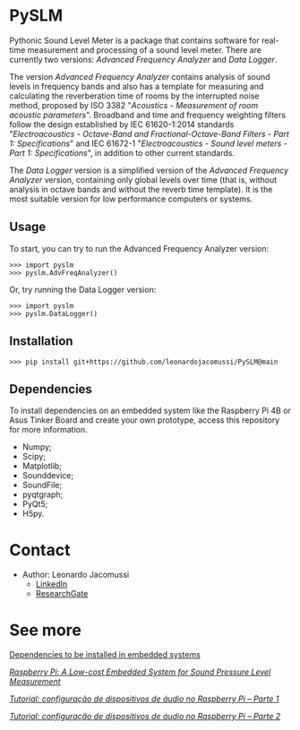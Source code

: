 # PySLM
Pythonic Sound Level Meter is a package that contains software for real-time measurement and processing of a sound level meter. There are currently two versions: *Advanced Frequency Analyzer* and *Data Logger*.

The version *Advanced Frequency Analyzer* contains analysis of sound levels in frequency bands and also has a template for measuring and calculating the reverberation time of rooms by the interrupted noise method, proposed by ISO 3382 "*Acoustics - Measurement of room acoustic parameters*". Broadband and time and frequency weighting filters follow the design established by IEC 61620-1:2014 standards "*Electroacoustics - Octave-Band and Fractional-Octave-Band Filters - Part 1: Specifications*" and IEC 61672-1 "*Electroacoustics - Sound level meters - Part 1: Specifications*", in addition to other current standards.

The *Data Logger* version is a simplified version of the *Advanced Frequency Analyzer* version, containing only global levels over time (that is, without analysis in octave bands and without the reverb time template). It is the most suitable version for low performance computers or systems.


## Usage
To start, you can try to run the Advanced Frequency Analyzer version:

    >>> import pyslm
    >>> pyslm.AdvFreqAnalyzer()
    
Or, try running the Data Logger version:

    >>> import pyslm
    >>> pyslm.DataLogger()

## Installation

    >>> pip install git+https://github.com/leonardojacomussi/PySLM@main

## Dependencies
To install dependencies on an embedded system like the Raspberry Pi 4B or Asus Tinker Board and create your own prototype, access this repository for more information.

- Numpy;
- Scipy;
- Matplotlib;
- Sounddevice;
- SoundFile;
- pyqtgraph;
- PyQt5;
- H5py.

# Contact
- Author: Leonardo Jacomussi
  - [LinkedIn][LinkedIn_Leo]
  - [ResearchGate][ResearchGate_Leo]

# See more
[Dependencies to be installed in embedded systems][sound-level-meter]

[*Raspberry Pi: A Low-cost Embedded System for Sound Pressure Level Measurement*][ArtigoInternoise]

[*Tutorial: configuração de dispositivos de áudio no Raspberry Pi – Parte 1*][Artigo_acustica1]

[*Tutorial: configuração de dispositivos de áudio no Raspberry Pi – Parte 2*][Artigo_acustica2]



[sound-level-meter]: <https://github.com/leonardojacomussi/Sound-Level-Meter>
[ArtigoInternoise]: <https://www.researchgate.net/publication/344435460_Raspberry_Pi_A_Low-cost_Embedded_System_for_Sound_Pressure_Level_Measurement>
[Artigo_acustica1]: <https://www.researchgate.net/publication/345948469_Tutorial_configuracao_de_dispositivos_de_audio_no_Raspberry_Pi_-_Parte_1>
[Artigo_acustica2]: <https://www.researchgate.net/publication/345948561_Tutorial_configuracao_de_dispositivos_de_audio_no_Raspberry_Pi_-_Parte_2>
[LinkedIn_Leo]: <https://www.linkedin.com/in/leonardo-jacomussi-6549671a2>
[ResearchGate_Leo]: <https://www.researchgate.net/profile/Leonardo_Jacomussi_Pereira_De_Araujo>
